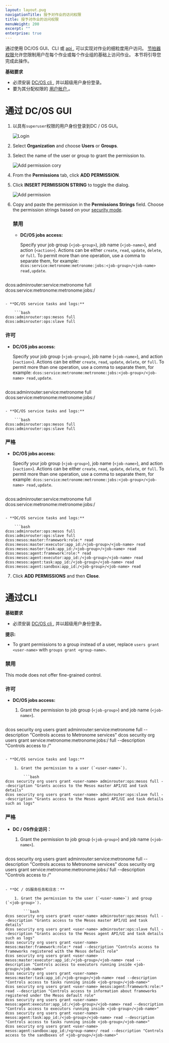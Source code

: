 ```yaml
---
layout: layout.pug
navigationTitle: 授予对作业的访问权限
title: 授予对作业的访问权限
menuWeight: 200
excerpt: ""
enterprise: true
---
```

通过使用 DC/OS GUI、CLI 或 [ api ](/1.10/security/ent/iam-api/), 可以实现对作业的细粒度用户访问。 [节拍器权限](/1.10/security/ent/perms-reference/#marathon-metronome)允许您限制用户在每个作业或每个作业组的基础上访问作业。 本节将引导您完成此操作。

**基础要求**

- 必须安装 [ DC/OS cli ](/1.10/cli/install/), 并以超级用户身份登录。
- 要为其分配权限的 [ 用户帐户 ](/1.10/security/ent/users-groups/)。

# <a name="job-group-access-via-ui"></a>通过 DC/OS GUI

1. 以具有` superuser `权限的用户身份登录到DC / OS GUI。
    
    ![Login](/1.10/img/gui-installer-login-ee.gif)

2. Select **Organization** and choose **Users** or **Groups**.

3. Select the name of the user or group to grant the permission to.
    
    ![Add permission cory](/1.10/img/services-tab-user.png)

4. From the **Permissions** tab, click **ADD PERMISSION**.

5. Click **INSERT PERMISSION STRING** to toggle the dialog.
    
    ![Add permission](/1.10/img/services-tab-user3.png)

6. Copy and paste the permission in the **Permissions Strings** field. Choose the permission strings based on your [security mode](/1.10/security/ent/#security-modes).
    
    ### 禁用
    
    - **DC/OS jobs access:**
        
        Specify your job group (`<job-group>`), job name (`<job-name>`), and action (`<action>`). Actions can be either `create`, `read`, `update`, `delete`, or `full`. To permit more than one operation, use a comma to separate them, for example: `dcos:service:metronome:metronome:jobs:<job-group>/<job-name> read,update`.
        
        ```bash
dcos:adminrouter:service:metronome full
dcos:service:metronome:metronome:jobs:<job-group>/<job-name> <action>
```

- **DC/OS service tasks and logs:**
    
    ```bash
dcos:adminrouter:ops:mesos full
dcos:adminrouter:ops:slave full
```

### 许可

- **DC/OS jobs access:**
    
    Specify your job group (`<job-group>`), job name (`<job-name>`), and action (`<action>`). Actions can be either `create`, `read`, `update`, `delete`, or `full`. To permit more than one operation, use a comma to separate them, for example: `dcos:service:metronome:metronome:jobs:<job-group>/<job-name> read,update`.
    
    ```bash
dcos:adminrouter:service:metronome full
dcos:service:metronome:metronome:jobs:<job-group>/<job-name> <action>
```

- **DC/OS service tasks and logs:**
    
    ```bash
dcos:adminrouter:ops:mesos full
dcos:adminrouter:ops:slave full
```

### 严格

- **DC/OS jobs access:**
    
    Specify your job group (`<job-group>`), job name (`<job-name>`), and action (`<action>`). Actions can be either `create`, `read`, `update`, `delete`, or `full`. To permit more than one operation, use a comma to separate them, for example: `dcos:service:metronome:metronome:jobs:<job-group>/<job-name> read,update`.
    
    ```bash
dcos:adminrouter:service:metronome full
dcos:service:metronome:metronome:jobs:<job-group>/<job-name> <action>
```

- **DC/OS service tasks and logs:**
    
    ```bash
dcos:adminrouter:ops:mesos full
dcos:adminrouter:ops:slave full
dcos:mesos:master:framework:role:* read
dcos:mesos:master:executor:app_id:/<job-group>/<job-name> read
dcos:mesos:master:task:app_id:/<job-group>/<job-name> read
dcos:mesos:agent:framework:role:* read
dcos:mesos:agent:executor:app_id:/<job-group>/<job-name> read
dcos:mesos:agent:task:app_id:/<job-group>/<job-name> read
dcos:mesos:agent:sandbox:app_id:/<job-group>/<job-name> read
```

7. Click **ADD PERMISSIONS** and then **Close**.

# <a name="job-group-access-via-cli"></a>通过CLI

**基础要求**

- 必须安装 [ DC/OS cli ](/1.10/cli/install/), 并以超级用户身份登录。

**提示:**

- To grant permissions to a group instead of a user, replace `users grant <user-name>` with `groups grant <group-name>`. 

### 禁用

This mode does not offer fine-grained control.

### 许可

- **DC/OS jobs access:**
    
    1. Grant the permission to job group (`<job-group>`) and job name (`<job-name>`).
        
        ```bash
dcos security org users grant <user-name> adminrouter:service:metronome full --description "Controls access to Metronome services"
dcos security org users grant <user-name> service:metronome:metronome:jobs:<job-group>/<job-name> full --description "Controls access to <job-group>/<job-name>"
```

- **DC/OS service tasks and logs:**
    
    1. Grant the permission to a user (`<user-name>`).
        
        ```bash
dcos security org users grant <user-name> adminrouter:ops:mesos full --description "Grants access to the Mesos master API/UI and task details"
dcos security org users grant <user-name> adminrouter:ops:slave full --description "Grants access to the Mesos agent API/UI and task details such as logs"
```

### 严格

- **DC / OS作业访问：**
    
    1. Grant the permission to job group (`<job-group>`) and job name (`<job-name>`).
        
        ```bash
dcos security org users grant <user-name> adminrouter:service:metronome full --description "Controls access to Metronome services"
dcos security org users grant <user-name> service:metronome:metronome:jobs:<job-group>/<job-name> full --description "Controls access to <job-group>/<job-name>"
```

- **DC / OS服务任务和日志：**
    
    1. Grant the permission to the user (`<user-name>`) and group (`<job-group>`).
        
        ```bash
dcos security org users grant <user-name> adminrouter:ops:mesos full --description "Grants access to the Mesos master API/UI and task details"
dcos security org users grant <user-name> adminrouter:ops:slave full --description "Grants access to the Mesos agent API/UI and task details such as logs"
dcos security org users grant <user-name> mesos:master:framework:role:* read --description "Controls access to frameworks registered with the Mesos default role"
dcos security org users grant <user-name> mesos:master:executor:app_id:/<job-group>/<job-name> read --description "Controls access to executors running inside <job-group>/<job-name>"
dcos security org users grant <user-name> mesos:master:task:app_id:/<job-group>/<job-name> read --description "Controls access to tasks running inside <job-group>/<job-name>"
dcos security org users grant <user-name> mesos:agent:framework:role:* read --description "Controls access to information about frameworks registered under the Mesos default role"
dcos security org users grant <user-name> mesos:agent:executor:app_id:/<job-group>/<job-name> read --description "Controls access to executors running inside <job-group>/<job-name>"
dcos security org users grant <user-name> mesos:agent:task:app_id:/<job-group>/<job-name> read --description "Controls access to tasks running inside <job-group>/<job-name>"
dcos security org users grant <user-name> mesos:agent:sandbox:app_id:/<group-name>/ read --description "Controls access to the sandboxes of <job-group>/<job-name>"
```